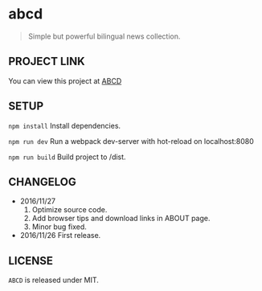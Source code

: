# abcd

> Simple but powerful bilingual news collection.

## PROJECT LINK
You can view this project at [ABCD](https://rolandreed.cn/abcd)

## SETUP
```npm install``` Install dependencies.

```npm run dev``` Run a webpack dev-server with hot-reload on localhost:8080

```npm run build``` Build project to /dist.

## CHANGELOG
- 2016/11/27
	1. Optimize source code.
	2. Add browser tips and download links in ABOUT page.
	3. Minor bug fixed.
- 2016/11/26
	First release.

## LICENSE
```ABCD``` is released under MIT.